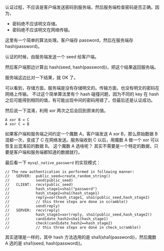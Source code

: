 认证过程，不应该是客户端发送密码到服务端，然后服务端检查密码是否正确。因为，

* 密码绝不应该明文存储。
* 密码绝不应该明文在网络传输。

这里有一个简单的算法处理。客户端存 password，然后在服务端存 hash(password)。

认证的时候，由服务端发送一个 seed 给客户端。

然后客户端那边计算出 hash(seed, hash(password))，把这个结果返回服务端。

服务端这边比对一下结果，就 OK 了。


可以看到，存储方面，服务端是没有存储明文的。传输方面，也没有明文的密码在网络上传输。
不过这个简单算法里有个 hash 碰撞问题，因为不同的 key 在 hash 之后可能得到相同的值，有可能出现中间的密码用错了，但最后还是认证成功。

然后说一下混淆，利用 xor 两次之后会回到原来的值。

```
A xor B = C
A xor C = B
```

如果客户端和服务端之间约定一个魔数 A，客户端发送 A xor B，那么原始数据 B 混郩一次，变成了 C 在网络发送。服务端收到 C 以后，用魔数 A 做一个 xor 可以恢复出混淆前的数据 B。
这个魔数 A 选啥呢？ 其实不需要是一个特定的数据，只要是客户端和服务端都知道的数据就行。

最后看一下 `mysql_native_password` 的实现模式：

```
// The new authentication is performed in following manner:
//   SERVER:  public_seed=create_random_string()
//            send(public_seed)
//   CLIENT:  recv(public_seed)
//            hash_stage1=sha1("password")
//            hash_stage2=sha1(hash_stage1)
//            reply=xor(hash_stage1, sha1(public_seed,hash_stage2)
//            // this three steps are done in scramble()
//            send(reply)
//   SERVER:  recv(reply)
//            hash_stage1=xor(reply, sha1(public_seed,hash_stage2))
//            candidate_hash2=sha1(hash_stage1)
//            check(candidate_hash2==hash_stage2)
//            // this three steps are done in check_scramble()
```

其实道理是一样的，其中 hash 方法选用的是 sha1(sha1(password))，然后魔数 A 选的是 sha1(seed, hash(password))。

